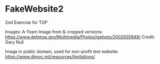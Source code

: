 # FakeWebsite2
2nd Exercise for TOP

Images:
A-Team Image from & cropped versions:
https://www.defense.gov/Multimedia/Photos/igphoto/2002935849/
Credit: Gary Null

Image in public domain, used for non-profit test website:
https://www.dimoc.mil/resources/limitations/